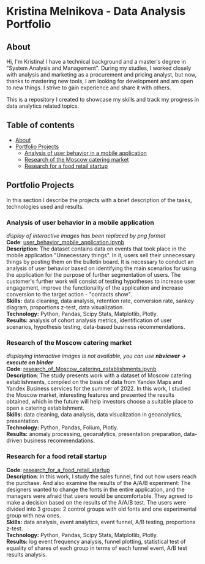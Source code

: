 # Kristina Melnikova - Data Analysis Portfolio

## About

Hi, I'm Kristina! I have a technical background and a master's degree in "System Analysis and Management". During my studies, I worked closely with analysis and marketing as a procurement and pricing analyst, but now, thanks to mastering new tools, I am looking for development and am open to new things. I strive to gain experience and share it with others.

This is a repository I created to showcase my skills and track my progress in data analytics related topics.

## Table of contents
- [About](#about)
- [Portfolio Projects](#portfolio-projects)
    - [Analysis of user behavior in a mobile application](#analysis-of-user-behavior-in-a-mobile-application)
    - [Research of the Moscow catering market](#research-of-the-moscow-catering-market)
    - [Research for a food retail startup](#research-for-a-food-retail-startup)


## Portfolio Projects
In this section I describe the projects with a brief description of the tasks, technologies used and results.

### Analysis of user behavior in a mobile application

*display of interactive images has been replaced by png format*  
**Code**: [user_behavior_mobile_application.ipynb](https://github.com/sokol-kris/data_analysis_portfolio/blob/037264cdc2009357fdc5dfb9eeb77e9077693d04/user_behavior_mobile_application.ipynb)  
**Description**: The dataset contains data on events that took place in the mobile application "Unnecessary things". In it, users sell their unnecessary things by posting them on the bulletin board. It is necessary to conduct an analysis of user behavior based on identifying the main scenarios for using the application for the purpose of further segmentation of users. The customer's further work will consist of testing hypotheses to increase user engagement, improve the functionality of the application and increase conversion to the target action - "contacts show".  
**Skills:** data cleaning, data analysis, retention rate, conversion rate, sankey diagram, proportions z-test, data visualization.  
**Technology:** Python, Pandas, Scipy Stats, Matplotlib, Plotly.  
**Results:** analysis of cohort analysis metrics, identification of user scenarios, hypothesis testing, data-based business recommendations.

### Research of the Moscow catering market

*displaying interactive images is not available, you can use **nbviewer -> execute on binder***  
**Code**: [research_of_Moscow_catering_establishments.ipynb](https://github.com/sokol-kris/data_analysis_portfolio/blob/main/research_of_Moscow_catering_establishments.ipynb)  
**Description**: The study presents work with a dataset of Moscow catering establishments, compiled on the basis of data from Yandex Maps and Yandex Business services for the summer of 2022. In this work, I studied the Moscow market, interesting features and presented the results obtained, which in the future will help investors choose a suitable place to open a catering establishment.  
**Skills:** data cleaning, data analysis, data visualization in geoanalytics, presentation.  
**Technology:** Python, Pandas, Folium, Plotly.  
**Results:** anomaly processing, geoanalytics, presentation preparation, data-driven business recommendations.

### Research for a food retail startup

**Code**: [research_for_a_food_retail_startup](https://github.com/sokol-kris/data_analysis_portfolio/blob/main/research_for_a_food_retail_startup.ipynb)  
**Description**: In this work, I study the sales funnel, find out how users reach the purchase. And also examine the results of the A/A/B experiment:
The designers wanted to change the fonts in the entire application, and the managers were afraid that users would be uncomfortable. They agreed to make a decision based on the results of the A/A/B test. The users were divided into 3 groups: 2 control groups with old fonts and one experimental group with new ones.  
**Skills:** data analysis, event analytics, event funnel, A/B testing, proportions z-test.  
**Technology:** Python, Pandas, Scipy Stats, Matplotlib, Plotly.  
**Results:** log event frequency analysis, funnel plotting, statistical test of equality of shares of each group in terms of each funnel event, A/B test results analysis.
